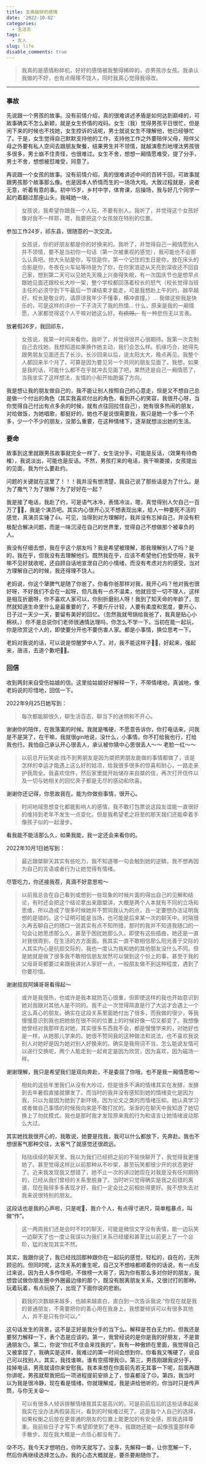 ```yaml
---
title: 支离破碎的感情
date: '2022-10-02'
categories:
  - 生活志
tags:
  - 友人
slug: life
disable_comments: true
---
```

> 我真的是感情粉碎机，好好的感情被我整得稀碎的，亦男孩亦女孩。我承认我做的不好，也有点得理不饶人，同时我真心觉得我得改。
---

### 事故

先说跟一个男孩的故事。没有前情介绍，真的很难讲述矛盾是如何达到巅峰的，可故事确实不怎么新颖，就是女生侨情的戏码。女生（我）觉得男孩平日很忙，但是闲下来的时候也不找她，女生控诉的话呢，男士就说女生不理解他，他已经够忙了。于是，女生觉得自己默默支持他的工作，支持他工作之外要陪伴父母，陪伴父母之外要有私人空间去跟朋友聚餐，结果男生并不领情，就越演愈烈地埋汰男孩很多很多，男士崩不住责怪，也很难过。女生不舍，想想一厢情愿难受，提了分手，男士不舍，想想被怼难受，同意了。

再说跟一个女孩的故事。没有前情介绍，真的很难讲述中间的百转千回，可故事就跟男孩那个故事那么像。也是因本人侨情而生的一场场大戏。大致过程就是，说者无意，听着有意的事。初中15岁，乡村中学，体育课，后操场，我与好几个同学一起约着翻过那座山头，我喊她一块，

> 女孩说，我希望你跟我一个人玩，不要有别人。我听了，并觉得这个女孩好像对我不一样耶，嗯，我要把这个女孩放在特别的位置。

参加工作24岁，祁东县，很随意的一次交流，

> 女孩说，你的好朋友都是你的好换来的。我听了，并觉得自己一厢情愿别人并不领情，要不是当初你一句话（第一次被重视的感觉），我可能也不会那么认真吧。拍大头贴是你，写信是你，第一个记住的生日是你，放在床头的合影是你，冬夜在火车站等待是为了你，在你家浪迹从天亮到深夜还不回自己家，想到第二天可以见她先天晚上兴奋得失眠，有一次国庆节也是想早点跟她见面还跟校长大吵一架，整个学校都回荡着校长的怒气（校长觉得当班主任的必须守到下午最后一节课结束才能走，可是我想赴上午的约，越早越好。校长是敬业的，请原谅我年少不懂事，横冲直撞。）... 我做这些我是快乐的，可是这样的评价一下子浇灭了我的热情... 什么，原来是我的一厢情愿，人家都觉得这个人干嘛对她这么好。~~有病呀。~~ 有一种悲伤无以言表。

放暑假26岁，我回祁东，

> 女孩说，我第一时间来看你。我听了，并觉得很开心很期待。我第一次克制自己去找她，我想知道如果换作她主动，我们会怎么样。机缘巧合，她得先跟男朋友见面还去了长沙。长沙回来以后，说太阳太大，晚点再见。我整个人都回来半个月了，可算是因为要见另一个共同的朋友见面了。我想，如果是我的话，可能什么都不在乎就冲去见面了吧，果然还是自己一厢情愿了，当我坐实了这样想法，友情的小船开始跑偏了方向。

我是想让我的朋友做自己的，我不能让别人按照自己的心意走，但是又不想自己总是做一个付出的角色（其实我喜欢付出的角色，看到开心的笑容，我很开心呀，当你觉得自己付出有点多余的时候，就有点往回拉住自己），她有很多热闹的朋友，对给做饭，为她唱歌，都挺好的，她也不是说很需要我，我只是她一个多一个不多，少一个不少的朋友，没那么重要，在这种情绪下，逐渐就想淡出她的生活。

### 要命


故事到这里就跟男孩故事就完全一样了，女生说分手，可能是反话，（效果有待商榷），我说淡出，可能也是反话。不然，男孩打来的电话，我干嘛要接，女孩提出的见面，我为什么要赴约。

问题的关键就在这里了！！！我并没有想清楚，我自己说了那些话是为了什么。是为了撒气？为了理解？为了好好在一起？

我是接了电话，我赴了约，可是语气冰冷，表情冷淡，嗯，真觉得别人欠自己一百万了🤦‍♀️，我是个演员吧。其实内心很开心又不想表现出来，给人一种要死不活的感觉，真演员实锤了👍。可见，当得到对方理解时，我并没有忘掉自己，并没有积极配合解决问题，而是一味沉浸在自己的世界里，觉得自己不想做那个被辜负的人。

我没有仔细去想，我在乎这个朋友吗？我是希望被理解，那我理解别人了吗？是的，我在乎，但我没有去理解他们。既然我在乎，应该不希望他们也受伤呀，我干嘛不见好就收呢，还自顾自话地宣泄自己的小情绪，而没有考虑对方的感受，当对方理解自己的时候，我还得理不饶人。

老妈说，你这个犟脾气是随了你爸了。你看你爸那样对我，我开心吗？他对我也很好呀，不好我们不会在一起呀，但凡我有一点不温柔，他就目空一切不理人，这样是相互折磨呀，你不喜欢人家可以，你别折磨别人呀！我到了知天命的年龄了，忽然就知道生命里什么是最重要的了，不要斤斤计较，人要有柔度和宽度，要开心，日子过一天少一天，要留有美好的回忆。（忽然我就甩锅给我爸了，我真是贴心小棉袄。）你不是总说你们老师很通情达理吗，你怎么不学一下。当初在能一起玩，你是欣赏这个人的，即使要分开也不要伤害人家。都是小事情，换位思考一下。

老妈对我说的话，可以说是惊醒梦中人了。对，我不能这样子🙅‍♀️，好起来，强起来，唐洁，去道个歉吧🙋‍♀️。


### 回信

收到两封来自受伤姑娘的信。这里给姑娘好好解释一下，不带情绪地，真诚地，像老妈说的珍惜地，回信一下。

2022年9月25日她写到：

> 每次都能聊很久，聊生活百态，聊当下的迷惘和不开心。

谢谢你的陪伴，在我落寞的时候。我就是嘴硬，不愿意告诉你，你打电话来，问我是不是哭了，在干嘛，我就很gin地说，没什么，小事情，你不打给我也行，打给我也行。我怕自己承认开心很丢人，承认被你猜中心思很丢人～～ 老脸一红～～

> 以前总开玩笑说:找不到男朋友是因为桀把男朋友能做的事情都做了，该是怎样的幸运才能遇上这么好的姑凉，给我很多很多的惊喜和耐心，一路走来护我周全。我喜欢信件，然后家里就开始储存来自桀的信，再次打开信件以及一切与她相关的回忆夹子都是无尽的感动和欣喜。

谢谢你还记得，你思故我在。能为你做些事情，很开心。

> 时间地域思想变化都能影响人的感情，我不敢打包票说这段友谊能一直很好的维持到老年不发生一点变化，但是我希望老之将至的那天我们还能牵着手像孩子似的一起漫步。

看我能不能活那么久，如果我能，我一定还会来看你的。

2022年10月1日她写到：

> 最近跟桀聊天其实有些吃力，我不知道哪一句会触到她的逆鳞，我不想再因为自己的言语或者行为让她觉得有情绪。

尽管吃力，你还接我茬，真滴不好意思啦～ 

> 以前我总会在自己看到或想到一些现象的时候片面的得出自己的见解和结论，有时还会把这个结论拿出来跟桀讲，大概是两个人本就有不同的立场和思维，所以造成了很多时候她并不赞同我认为的点，且一定要想办法证明我想的是错的。这个证明可能是当场，也可能是后来某一次的聊天中。时隔很久再去聊自己的随口一说其实有点不知所措，那时的我并不知道我随口的一句会让她思虑那么久，甚至于困扰她那么久。即使有这些插曲，她还是一直对我很周到，在生活的方方面面。我其实一直不敢相信那么阳光善于交际的人其实内心是抗拒交际的，我也一度认为我和她的其他朋友没什么不同。但是她就是做了很多我不敢相信朋友居然可以做到这个份上的事，甚至于我的父母哥哥都要过来跟我讲对人家好一点，一般朋友做不到这种程度，遇到了你要珍惜。

谢谢叔叔阿姨哥哥看得起～

> 或许是我慢热，也或许是我本就防范心很重，但即使这样的我也开始意识到她对我跟对其他人是不同的。我不止一次觉得简直是行了大运才会遇上一个这么真心的朋友。确实在这段关系里面她付出了很多，而我做的很少，等我慢慢意识到我也把她放在很不同的位置上的时候好像一切又都变了。我想像她曾经对我那样去对她，其实很多东西我不会，都是慢慢学来的，对她好也是一样，从她那儿学来的。她很不赞同我的这种做法和说法，也不喜欢我说别人对她好是因为她对别人好换来的。确实是我用词不当，怎么能说友情可以进行交换呢，两个人能走到一起肯定是因为欣赏，因为喜欢，因为磁场一样。

谢谢理解，我只是希望我们是双向奔赴，不是委屈了你哦，也不是我一厢情愿啦～

> 相处的这些年里我们从没有大吵过，但是很多不满的情绪其实在发酵，发酵到去年暑假直接就爆发了。而当时的我并没有感知到她的情绪变化是因为我，只以为是因为她到了新环境，因为论文之类的而情绪压抑。她认真学习或者做自己事情的时候我向来是不敢打扰的。渐渐的在聊天中我知道了她切换上了勿扰模式。我也是那时我才发现原来我的行为和语言让她情绪波动那么大过。

其实她找我很开心的，我敢说，她要是找我，我可以什么都放下，先奔赴。我也不想很客气那种交往，太客气了就感觉还很疏远。

> 陆陆续续的聊天里，我以为我们已经把之前的不愉快聊开了，我觉得我更懂她了。甚至觉得这样比以前那种从不吵架，甚至玩笑都很少开的状态更好了。近来我发现我又想错了，她不止一次的讲过她现在对我是没有任何期待的，已经从我们曾经的关系里脱身了。当时听只觉得确实是我之前错的离谱，现在我得多多表现才好，我们一定会比之前相处得更好。我不想失去对我来说很特别的朋友。

这段话也是我的心声啦，只是呢🥺，我介个人，有点得寸进尺，简单粗暴点，叫做“作”。

> 这一两周我们还是会时不时的聊天，可能是微信文字没有表情，能一边玩笑一边聊天了也一度让我误以为我们关系已经缓和甚至比以前更上了一个台阶，猛的发现其实不然。

其实，我跟你说了，我已经找回那种跟你在一起玩的感觉，轻松的，自在的，无所顾忌的。但同时呢，这次关系的重生呢，自己又不想啥都顺着你的话说，有一点反过来说，因为丑人多作怪吧，不做榜一大哥了，因为你有那么多对你好的朋友，我想尝试做你朋友圈中外圈最边缘的那个，既没有脱离朋友关系，又很讨打的那种。玩着玩着，有点玩脱了，出现了下面你说的悲剧。


> 戳我的次数越来越多，也越来越直白，直白到一次告诉我说:“你现在就是我的普通朋友，不需要把你的善心用在我身上，我想要倾诉可以有很多其他人，并不是只有你可以。”

这句话发生的背景，这不是正好是我分手的当下么。解释是苍白无力的，但我还是要努力解释一下，表个态是应该的。第一，我曾经说的是你是我的好朋友，不是普通朋友😶。第二，你说“你扛不住会来找我的”，我有一种傲娇在里面，我觉得自己又被拿捏了，我确实是这样，我难过的第一时间会想到你，你看我又嘴硬了，说自己可以找别人，其实，我找谁嘛，谁有空搭理我😑。第三，男孩刚跟我说分手，挂掉电话，男孩就请你来安慰我。我本来想在你面前先若无其事一下呢，后面再跟你讲呢，男孩就帮我把后一项进程提前安排上了，惊喜都没了😐。第四，我当时以为我是很冷静，现在看是情绪，你就理解成，我是讲给他听的，你当时只是传声筒，与你无关😫～

> 可以有很多人倾诉排解情绪我其实是高兴的，可是前前后后的这些话串起来我实在没办法再假装高兴，看到的时候难过死了。这是每个人自己的选择，如果权衡之后放在更普通的朋友的位置上能更加的有安全感，那我选择尊重。我前些日子才写下:希望即使到了老年，我跟她还能一起像孩童那样牵手散步。现在我大概是一点信心都没有了。

😰不巧，我今天才想明白，你昨天就写了。没事，先解释一番，让你宽解一下，然后你再继续选择怎么办，我的心态大概就是，要杀要剐随你了。



